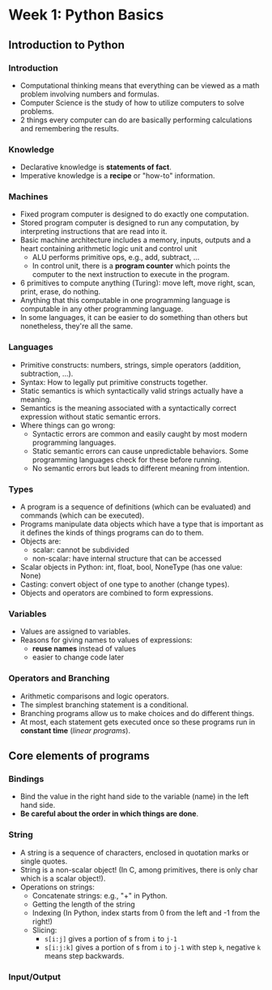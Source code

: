 # Week 1: Python Basics

## Introduction to Python

### Introduction
- Computational thinking means that everything can be viewed as a math problem involving numbers and formulas.
- Computer Science is the study of how to utilize computers to solve problems.
- 2 things every computer can do are basically performing calculations and remembering the results.

### Knowledge
- Declarative knowledge is **statements of fact**.
- Imperative knowledge is a **recipe** or "how-to" information.

### Machines
- Fixed program computer is designed to do exactly one computation.
- Stored program computer is designed to run any computation, by interpreting instructions that are read into it.
- Basic machine architecture includes a memory, inputs, outputs and a heart containing arithmetic logic unit and control unit
    - ALU performs primitive ops, e.g., add, subtract, ...
    - In control unit, there is a **program counter** which points the computer to the next instruction to execute in the program.
- 6 primitives to compute anything (Turing): move left, move right, scan, print, erase, do nothing.
- Anything that this computable in one programming language is computable in any other programming language.
- In some languages, it can be easier to do something than others but nonetheless, they're all the same.

### Languages
- Primitive constructs: numbers, strings, simple operators (addition, subtraction, ...).
- Syntax: How to legally put primitive constructs together.
- Static semantics is which syntactically valid strings actually have a meaning.
- Semantics is the meaning associated with a syntactically correct expression without static semantic errors.
- Where things can go wrong:
    - Syntactic errors are common and easily caught by most modern programming languages.
    - Static semantic errors can cause unpredictable behaviors. Some programming languages check for these before running.
    - No semantic errors but leads to different meaning from intention.

### Types
- A program is a sequence of definitions (which can be evaluated) and commands (which can be executed).
- Programs manipulate data objects which have a type that is important as it defines the kinds of things programs can do to them.
- Objects are:
    - scalar: cannot be subdivided
    - non-scalar: have internal structure that can be accessed
- Scalar objects in Python: int, float, bool, NoneType (has one value: None)
- Casting: convert object of one type to another (change types).
- Objects and operators are combined to form expressions.

### Variables
- Values are assigned to variables.
- Reasons for giving names to values of expressions:
    - **reuse names** instead of values
    - easier to change code later

### Operators and Branching
- Arithmetic comparisons and logic operators.
- The simplest branching statement is a conditional.
- Branching programs allow us to make choices and do different things.
- At most, each statement gets executed once so these programs run in **constant time** (*linear programs*).

## Core elements of programs

### Bindings
- Bind the value in the right hand side to the variable (name) in the left hand side.
- **Be careful about the order in which things are done**.

### String
- A string is a sequence of characters, enclosed in quotation marks or single quotes.
- String is a non-scalar object! (In C, among primitives, there is only char which is a scalar object!).
- Operations on strings:
    - Concatenate strings: e.g., "+" in Python.
    - Getting the length of the string
    - Indexing (In Python, index starts from 0 from the left and -1 from the right!)
    - Slicing:
        - `s[i:j]` gives a portion of s from `i` to `j-1`
        - `s[i:j:k]` gives a portion of s from `i` to `j-1` with step `k`, negative `k` means step backwards.

### Input/Output




